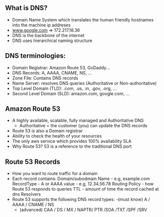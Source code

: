 ## What is DNS?

- Domain Name System which translates the human friendly   hostnames into the machine ip addreses
- www.google.com => 172.217.18.36
- DNS is the backbone of the internet
- DNS uses hierarchical naming structure

## DNS terminologies:
- Domain Registrar: Amazon Route 53, GoDaddy...
- DNS Records: A, AAAA, CNAME, NS, ...
- Zone File: Contains DNS records
- Name Server: resolves DNS queries (Authoritative or Non-authoritative)
- Top Level Domain (TLD): .com, .us, .in, .gov, .org, ...
- Second Level Domain (SLD): amazon.com, google.com, ...

##  Amazon Route 53
- A highly available, scalable, fully managed and Authoritative DNS
    - Authoritative = the customer (you)
    can update the DNS records
- Route 53 is also a Domain registrar
- Ability to check the health of your resources
- The only aws service which provides 100% availability SLA
- Why Route 53? 53 is a reference to the traditional DNS port


## Route 53 Records

- How you want to route traffic for a domain
- Each record contains:
        Domain/subodmain Name - e.g, example.com
        RecordType - A or AAAA
        value - e.g, 12.34.56.78
        Routing Policy - how Route 53 responds to queries
        TTL - amount of time the record cached at dns Resolvers
- Route 53 supports the following DNS record types:
    -(must know) A / AAAA / CNAME / NS
    - (advanced) CAA / DS / MX / NAPTR/ PTR /SOA /TXT /SPF /SRV